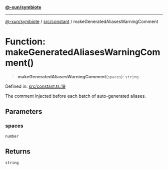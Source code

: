 [**@-xun/symbiote**](../../../README.md)

***

[@-xun/symbiote](../../../README.md) / [src/constant](../README.md) / makeGeneratedAliasesWarningComment

# Function: makeGeneratedAliasesWarningComment()

> **makeGeneratedAliasesWarningComment**(`spaces`): `string`

Defined in: [src/constant.ts:19](https://github.com/Xunnamius/symbiote/blob/5ab38d0bb0a593488721fdd41b6c1fcc4618d081/src/constant.ts#L19)

The comment injected before each batch of auto-generated aliases.

## Parameters

### spaces

`number`

## Returns

`string`
